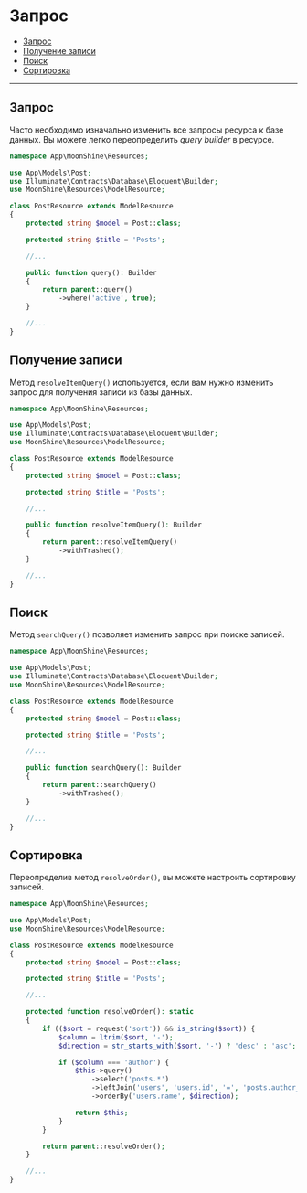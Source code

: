# Запрос

- [Запрос](#request)
- [Получение записи](#receiving-a-record)
- [Поиск](#search)
- [Сортировка](#sorting)

---

<a name="request"></a>
## Запрос

Часто необходимо изначально изменить все запросы ресурса к базе данных.
Вы можете легко переопределить *query builder* в ресурсе.

```php
namespace App\MoonShine\Resources;

use App\Models\Post;
use Illuminate\Contracts\Database\Eloquent\Builder;
use MoonShine\Resources\ModelResource;

class PostResource extends ModelResource
{
    protected string $model = Post::class;

    protected string $title = 'Posts';

    //...

    public function query(): Builder
    {
        return parent::query()
            ->where('active', true);
    }

    //...
}
```

<a name="receiving-a-record"></a>
## Получение записи

Метод `resolveItemQuery()` используется, если вам нужно изменить запрос для получения записи из базы данных.

```php
namespace App\MoonShine\Resources;

use App\Models\Post;
use Illuminate\Contracts\Database\Eloquent\Builder;
use MoonShine\Resources\ModelResource;

class PostResource extends ModelResource
{
    protected string $model = Post::class;

    protected string $title = 'Posts';

    //...

    public function resolveItemQuery(): Builder
    {
        return parent::resolveItemQuery()
            ->withTrashed();
    }

    //...
}
```

<a name="search"></a>
## Поиск

Метод `searchQuery()` позволяет изменить запрос при поиске записей.

```php
namespace App\MoonShine\Resources;

use App\Models\Post;
use Illuminate\Contracts\Database\Eloquent\Builder;
use MoonShine\Resources\ModelResource;

class PostResource extends ModelResource
{
    protected string $model = Post::class;

    protected string $title = 'Posts';

    //...

    public function searchQuery(): Builder
    {
        return parent::searchQuery()
            ->withTrashed();
    }

    //...
}
```

<a name="sorting"></a>
## Сортировка

Переопределив метод `resolveOrder()`, вы можете настроить сортировку записей.

```php
namespace App\MoonShine\Resources;

use App\Models\Post;
use MoonShine\Resources\ModelResource;

class PostResource extends ModelResource
{
    protected string $model = Post::class;

    protected string $title = 'Posts';

    //...

    protected function resolveOrder(): static
    {
        if (($sort = request('sort')) && is_string($sort)) {
            $column = ltrim($sort, '-');
            $direction = str_starts_with($sort, '-') ? 'desc' : 'asc';

            if ($column === 'author') {
                $this->query()
                    ->select('posts.*')
                    ->leftJoin('users', 'users.id', '=', 'posts.author_id')
                    ->orderBy('users.name', $direction);

                return $this;
            }
        }

        return parent::resolveOrder();
    }

    //...
}
```
